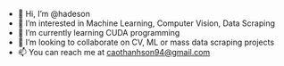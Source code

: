 - 👋 Hi, I’m @hadeson
- 👀 I’m interested in Machine Learning, Computer Vision, Data Scraping
- 🌱 I’m currently learning CUDA programming
- 💞️ I’m looking to collaborate on CV, ML or mass data scraping projects
- 📫 You can reach me at caothanhson94@gmail.com

<!---
hadeson/hadeson is a ✨ special ✨ repository because its `README.md` (this file) appears on your GitHub profile.
You can click the Preview link to take a look at your changes.
--->
